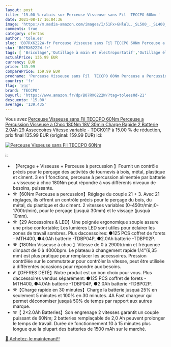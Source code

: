 ```yaml
---
layout: post
title: '15.00 % rabais sur Perceuse Visseuse sans Fil  TECCPO 60Nm '
date: 2021-08-17 16:04:36
image: 'https://m.media-amazon.com/images/I/51Fx+GHlWlL._SL500_._SL400_.jpg'
comments: true
category: ofertas
author: 'tole.es'
slug: 'B07RX6222W-fr Perceuse Visseuse sans Fil TECCPO 60Nm Perceuse a...'
sku: 'B07RX6222W-fr'
tags: [ 'Bricolage','Outillage à main et électroportatif','Outillage électroportatif','Perceuse-visseuse','Perceuses','Perceuses combi','teccpo', ]
actualPrice: 135.99 EUR
currency: EUR
price: 135.99
comparePrice: 159.99 EUR
prodname: 'Perceuse Visseuse sans Fil  TECCPO 60Nm Perceuse a Percussion  Visseuse a Choc 180Nm  18V  30min Charge Rapide  2 Batterie 2.0Ah  29 Asseccoires  Vitesse variable - TDCK01P'
country: 'fr'
flag: '🇫🇷'
brand: 'TECCPO'
buyurl: 'https://www.amazon.fr/dp/B07RX6222W/?tag=tolees0d-21'
descuento: '15.00'
average: '139.435'
---
```


Vous avez [Perceuse Visseuse sans Fil  TECCPO 60Nm Perceuse a Percussion  Visseuse a Choc 180Nm  18V  30min Charge Rapide  2 Batterie 2.0Ah  29 Asseccoires  Vitesse variable - TDCK01P](https://www.amazon.fr/dp/B07RX6222W/?tag=tolees0d-21)  à  15.00 % de réduction, prix final  135.99 EUR (original: 159.99 EUR) ici:

[![Perceuse Visseuse sans Fil  TECCPO 60Nm ](https://m.media-amazon.com/images/I/51Fx+GHlWlL._SL500_._SL400_.jpg)](https://www.amazon.fr/dp/B07RX6222W/?tag=tolees0d-21)

ℹ️:

- 【Perçage + Visseuse + Perceuse à percussion 】Fournit un contrôle précis pour le perçage des activités de tournevis à bois, métal, plastique et ciment. 3 en 1 fonctions, perceuse à percussion alimentée par batterie + visseuse à choc 180Nm peut répondre à vos différents niveaux de besoins, puissante.
- ⚒【60Nm Perceuse a percussion】Réglage du couple 21 + 3. Avec 21 réglages, ils offrent un contrôle précis pour le perçage du bois, du métal, du plastique et du ciment. 2 vitesses variables (0-450tr/min;0-1700tr/min), pour le perçage (jusquà 30mm) et le vissage (jusquà 10mm).
- ⚒【29 Accessoires & LED】Une poignée ergonomique souple assure une prise confortable; Les lumières LED sont utiles pour éclairer les zones de travail sombres. Plus daccessoires: ●125 PCS coffret de forets - MTH400, ●4.0Ah batterie -TDBP04P, ●2.0Ah batterie -TDBP02P.
- ⚒【180Nm Visseuse à choc 】Vitesse de 0 à 2900tr/min et fréquence dimpact de 0 à 4000bpm. Le plateau à changement rapide 1/4"(6,35 mm) est plus pratique pour remplacer les accessoires. Pression contrôlée sur le commutateur pour contrôler la vitesse, peut être utilisée à différentes occasions pour répondre aux besoins.
- 💕【OFFRES DÉTÉ】Notre produit est un bon choix pour vous. Plus daccessoires vendus séparément: ●125 PCS coffret de forets - MTH400, ●4.0Ah batterie -TDBP04P, ●2.0Ah batterie -TDBP02P.
- ⚒【Charge rapide en 30 minutes】Charge la batterie jusquà 25% en seulement 5 minutes et 100% en 30 minutes. 4A Fast chargeur qui permet déconomiser jusquà 50% de temps par rapport aux autres marque.
- ⚒【 2×2.0Ah Batteries】Son engrenage 2 vitesses garantit un couple puissant de 60Nm; 2 batteries remplaçable de 2,0 Ah peuvent prolonger le temps de travail. Durée de fonctionnement 10 à 15 minutes plus longue que la plupart des batteries de 1500 mAh sur le marché.

[🛒 Achetez-le maintenant!!](https://www.amazon.fr/dp/B07RX6222W/?tag=tolees0d-21)
